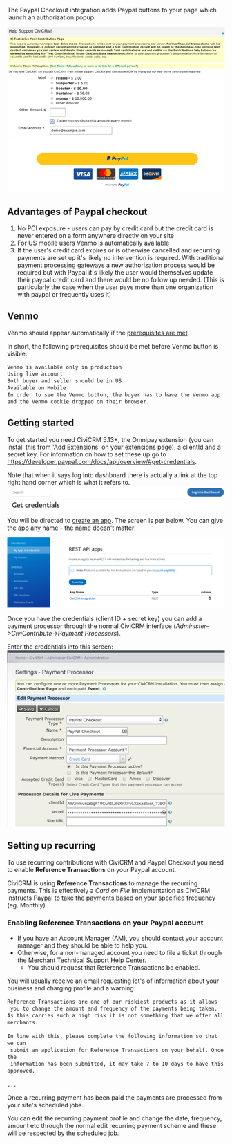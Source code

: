 The Paypal Checkout integration adds Paypal buttons to your page which launch an authorization popup

![profile](../docs/PaypalCheckout/paypal_checkout.png)

## Advantages of Paypal checkout

1) No PCI exposure - users can pay by credit card but the credit card is
never entered on a form anywhere directly on your site
1) For US mobile users Venmo is automatically available
1) If the user's credit card expires or is otherwise cancelled and recurring payments
are set up it's likely no intervention is required. With traditional payment processing
gateways a new authorization process would be required but with Paypal it's likely the
user would themselves update their paypal credit card and there would be no follow up needed.
(This is particularly the case when the user pays more than one organization with paypal or
frequently uses it)

## Venmo
Venmo should appear automatically if the [prerequisites are met](https://help.venmo.com/hc/en-us/articles/115010455987-Getting-Started-Purchasing-with-Venmo).


In short, the following prerequisites should be met before Venmo button is visible:

    Venmo is available only in production
    Using live account
    Both buyer and seller should be in US
    Available on Mobile
    In order to see the Venmo button, the buyer has to have the Venmo app and the Venmo cookie dropped on their browser.

## Getting started
To get started you need CiviCRM 5.13+, the Omnipay extension (you can install this from 'Add Extensions' on your extensions page), a clientId and a secret key. For information on how to set these up go to   https://developer.paypal.com/docs/api/overview/#get-credentials.

Note that when it says log into dashboard there is actually a link at the top right hand corner which is what it refers to.
![login](../docs/PaypalCheckout/papal-login.png)

You will be directed to [create an app](https://developer.paypal.com/webapps/developer/applications/myapps).
The screen is per below.
You can give the app any name - the name doesn't matter

![profile](../docs/PaypalCheckout/create_app.png) 

Once you have the credentials (client ID + secret key) you can add a payment processor through the normal CiviCRM interface
(*Administer->CiviContribute->Payment Processors*).

Enter the credentials into this screen:
![add processor](../docs/PaypalCheckout/paypal_addprocessor.png)


## Setting up recurring
To use recurring contributions with CiviCRM and Paypal Checkout you need to enable **Reference Transactions** on your Paypal account.

CiviCRM is using **Reference Transactions** to manage the recurring payments. This is effectively a *Card on File* implementation as 
CiviCRM instructs Paypal to take the payments based on your specified frequency (eg. Monthly).

### Enabling Reference Transactions on your Paypal account
* If you have an Account Manager (AM), you should contact your account manager and they should be able to help you.
* Otherwise, for a non-managed account you need to file a ticket through the [Merchant Technical Support Help Center](https://www.paypal-techsupport.com/s/?language=en_US).
  * You should request that Reference Transactions be enabled.

You will usually receive an email requesting lot's of information about your business and charging profile and a warning:
```text
Reference Transactions are one of our riskiest products as it allows
 you to change the amount and frequency of the payments being taken.
As this carries such a high risk it is not something that we offer all merchants.

In line with this, please complete the following information so that we can
 submit an application for Reference Transactions on your behalf. Once the
 information has been submitted, it may take 7 to 10 days to have this approved.

...
```

Once a recurring payment has been paid the payments are processed from your site's scheduled jobs.

You can edit the recurring payment profile and change the date, frequency, 
amount etc through the normal edit recurring payment scheme and these will be 
respected by the scheduled job.





